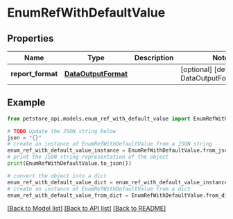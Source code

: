 # EnumRefWithDefaultValue


## Properties

Name | Type | Description | Notes
------------ | ------------- | ------------- | -------------
**report_format** | [**DataOutputFormat**](DataOutputFormat.md) |  | [optional] [default to DataOutputFormat.JSON]

## Example

```python
from petstore_api.models.enum_ref_with_default_value import EnumRefWithDefaultValue

# TODO update the JSON string below
json = "{}"
# create an instance of EnumRefWithDefaultValue from a JSON string
enum_ref_with_default_value_instance = EnumRefWithDefaultValue.from_json(json)
# print the JSON string representation of the object
print(EnumRefWithDefaultValue.to_json())

# convert the object into a dict
enum_ref_with_default_value_dict = enum_ref_with_default_value_instance.to_dict()
# create an instance of EnumRefWithDefaultValue from a dict
enum_ref_with_default_value_from_dict = EnumRefWithDefaultValue.from_dict(enum_ref_with_default_value_dict)
```
[[Back to Model list]](../README.md#documentation-for-models) [[Back to API list]](../README.md#documentation-for-api-endpoints) [[Back to README]](../README.md)


